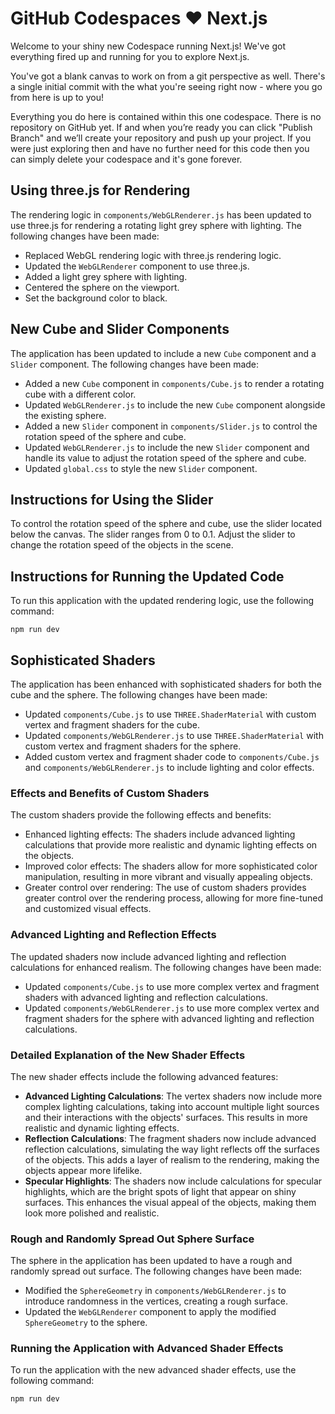 # GitHub Codespaces ♥️ Next.js

Welcome to your shiny new Codespace running Next.js! We've got everything fired up and running for you to explore Next.js.

You've got a blank canvas to work on from a git perspective as well. There's a single initial commit with the what you're seeing right now - where you go from here is up to you!

Everything you do here is contained within this one codespace. There is no repository on GitHub yet. If and when you’re ready you can click "Publish Branch" and we’ll create your repository and push up your project. If you were just exploring then and have no further need for this code then you can simply delete your codespace and it's gone forever.

## Using three.js for Rendering

The rendering logic in `components/WebGLRenderer.js` has been updated to use three.js for rendering a rotating light grey sphere with lighting. The following changes have been made:

- Replaced WebGL rendering logic with three.js rendering logic.
- Updated the `WebGLRenderer` component to use three.js.
- Added a light grey sphere with lighting.
- Centered the sphere on the viewport.
- Set the background color to black.

## New Cube and Slider Components

The application has been updated to include a new `Cube` component and a `Slider` component. The following changes have been made:

- Added a new `Cube` component in `components/Cube.js` to render a rotating cube with a different color.
- Updated `WebGLRenderer.js` to include the new `Cube` component alongside the existing sphere.
- Added a new `Slider` component in `components/Slider.js` to control the rotation speed of the sphere and cube.
- Updated `WebGLRenderer.js` to include the new `Slider` component and handle its value to adjust the rotation speed of the sphere and cube.
- Updated `global.css` to style the new `Slider` component.

## Instructions for Using the Slider

To control the rotation speed of the sphere and cube, use the slider located below the canvas. The slider ranges from 0 to 0.1. Adjust the slider to change the rotation speed of the objects in the scene.

## Instructions for Running the Updated Code

To run this application with the updated rendering logic, use the following command:

```
npm run dev
```

## Sophisticated Shaders

The application has been enhanced with sophisticated shaders for both the cube and the sphere. The following changes have been made:

- Updated `components/Cube.js` to use `THREE.ShaderMaterial` with custom vertex and fragment shaders for the cube.
- Updated `components/WebGLRenderer.js` to use `THREE.ShaderMaterial` with custom vertex and fragment shaders for the sphere.
- Added custom vertex and fragment shader code to `components/Cube.js` and `components/WebGLRenderer.js` to include lighting and color effects.

### Effects and Benefits of Custom Shaders

The custom shaders provide the following effects and benefits:

- Enhanced lighting effects: The shaders include advanced lighting calculations that provide more realistic and dynamic lighting effects on the objects.
- Improved color effects: The shaders allow for more sophisticated color manipulation, resulting in more vibrant and visually appealing objects.
- Greater control over rendering: The use of custom shaders provides greater control over the rendering process, allowing for more fine-tuned and customized visual effects.

### Advanced Lighting and Reflection Effects

The updated shaders now include advanced lighting and reflection calculations for enhanced realism. The following changes have been made:

- Updated `components/Cube.js` to use more complex vertex and fragment shaders with advanced lighting and reflection calculations.
- Updated `components/WebGLRenderer.js` to use more complex vertex and fragment shaders for the sphere with advanced lighting and reflection calculations.

### Detailed Explanation of the New Shader Effects

The new shader effects include the following advanced features:

- **Advanced Lighting Calculations**: The vertex shaders now include more complex lighting calculations, taking into account multiple light sources and their interactions with the objects' surfaces. This results in more realistic and dynamic lighting effects.
- **Reflection Calculations**: The fragment shaders now include advanced reflection calculations, simulating the way light reflects off the surfaces of the objects. This adds a layer of realism to the rendering, making the objects appear more lifelike.
- **Specular Highlights**: The shaders now include calculations for specular highlights, which are the bright spots of light that appear on shiny surfaces. This enhances the visual appeal of the objects, making them look more polished and realistic.

### Rough and Randomly Spread Out Sphere Surface

The sphere in the application has been updated to have a rough and randomly spread out surface. The following changes have been made:

- Modified the `SphereGeometry` in `components/WebGLRenderer.js` to introduce randomness in the vertices, creating a rough surface.
- Updated the `WebGLRenderer` component to apply the modified `SphereGeometry` to the sphere.

### Running the Application with Advanced Shader Effects

To run the application with the new advanced shader effects, use the following command:

```
npm run dev
```
